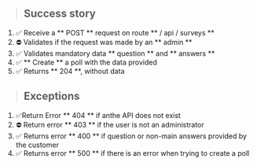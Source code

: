 > ## Success story

1. ✅ Receive a ** POST ** request on route ** / api / surveys **
2. ⛔ Validates if the request was made by an ** admin **
3. ✅ Validates mandatory data ** question ** and ** answers **
4. ✅ ** Create ** a poll with the data provided
5. ✅ Returns ** 204 **, without data

> ## Exceptions

1. ✅Return Error ** 404 ** if anthe API does not exist
2. ⛔ Return error ** 403 ** if the user is not an administrator
3. ✅ Returns error ** 400 ** if question or non-main answers provided by the customer
4. ✅ Returns error ** 500 ** if there is an error when trying to create a poll